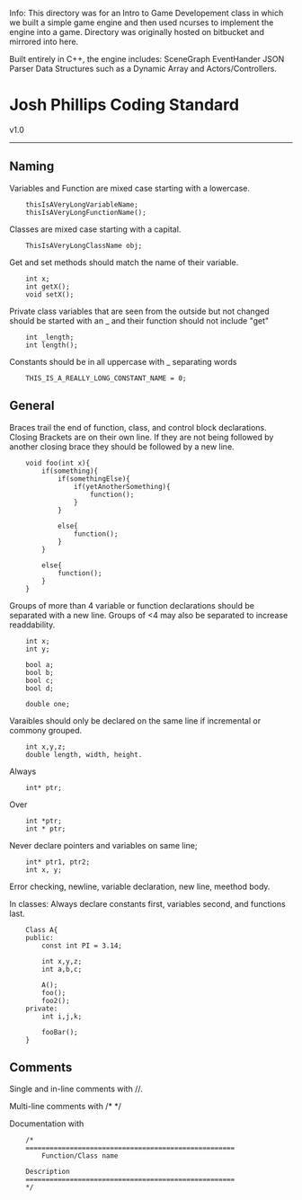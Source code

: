 Info: This directory was for an Intro to Game Developement class in which we built a simple game engine and then used ncurses to implement the engine into a game. Directory was originally hosted on bitbucket and mirrored into here.

Built entirely in C++, the engine includes: 
SceneGraph
EventHander
JSON Parser
Data Structures such as a Dynamic Array
and Actors/Controllers. 

Josh Phillips Coding Standard
==================================================================================================
v1.0
__________________________________________________________________________________________________

Naming
--------------------------------------------------------------------------------------------------

Variables and Function are mixed case starting with a lowercase.
		
		thisIsAVeryLongVariableName;
		thisIsAVeryLongFunctionName();

Classes are mixed case starting with a capital.
		
		ThisIsAVeryLongClassName obj;

Get and set methods should match the name of their variable.
		
		int x;
		int getX();
		void setX();

Private class variables that are seen from the outside but not changed should be started with an _ and their function should not include "get"

		int _length;
		int length();

Constants should be in all uppercase with _ separating words

		THIS_IS_A_REALLY_LONG_CONSTANT_NAME = 0;

General
--------------------------------------------------------------------------------------------------

Braces trail the end of function, class, and control block declarations.
Closing Brackets are on their own line. If they are not being followed by another closing brace they should be followed by a new line.

		void foo(int x){
			if(something){
				if(somethingElse){
					if(yetAnotherSomething){
						function();
					}
				}

				else{
					function();
				}
			} 

			else{
				function();
			}
		}

Groups of more than 4 variable or function declarations should be separated with a new line.
Groups of <4 may also be separated to increase readdability.

		int x;
		int y;

		bool a;
		bool b;
		bool c;
		bool d;

		double one;

Varaibles should only be declared on the same line if incremental or commony grouped.

		int x,y,z;
		double length, width, height.

Always

		int* ptr;

Over

		int *ptr;
		int * ptr;

Never declare pointers and variables on same line;

		int* ptr1, ptr2;
		int x, y;

Error checking, newline, variable declaration, new line, meethod body.

In classes: Always declare constants first, variables second, and functions last.

		Class A{
		public:
			const int PI = 3.14;

			int x,y,z;
			int a,b,c;

			A();
			foo();
			foo2();
		private:
			int i,j,k;

			fooBar();
		}

Comments
--------------------------------------------------------------------------------------------------

Single and in-line comments with //.

Multi-line comments with /* */

Documentation with

		/*
		====================================================
			Function/Class name

		Description
		====================================================
		*/
